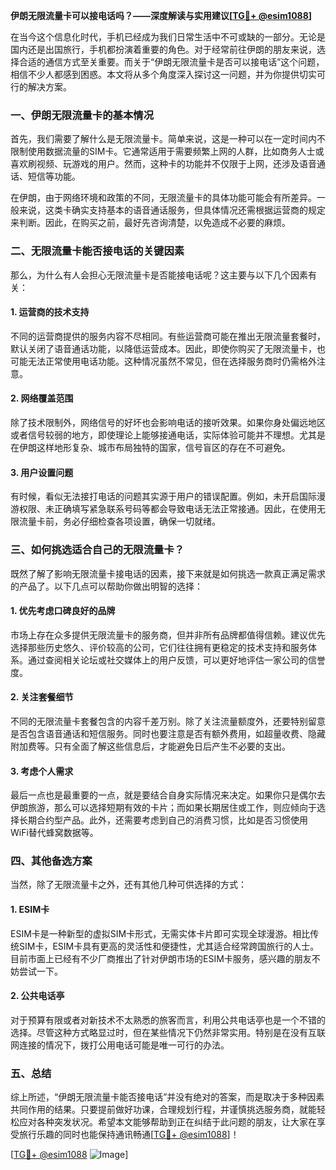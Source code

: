 **伊朗无限流量卡可以接电话吗？——深度解读与实用建议[[TG💪+ @esim1088](https://t.me/s/esim1088)]**

在当今这个信息化时代，手机已经成为我们日常生活中不可或缺的一部分。无论是国内还是出国旅行，手机都扮演着重要的角色。对于经常前往伊朗的朋友来说，选择合适的通信方式至关重要。而关于“伊朗无限流量卡是否可以接电话”这个问题，相信不少人都感到困惑。本文将从多个角度深入探讨这一问题，并为你提供切实可行的解决方案。

### 一、伊朗无限流量卡的基本情况

首先，我们需要了解什么是无限流量卡。简单来说，这是一种可以在一定时间内不限制使用数据流量的SIM卡。它通常适用于需要频繁上网的人群，比如商务人士或喜欢刷视频、玩游戏的用户。然而，这种卡的功能并不仅限于上网，还涉及语音通话、短信等功能。

在伊朗，由于网络环境和政策的不同，无限流量卡的具体功能可能会有所差异。一般来说，这类卡确实支持基本的语音通话服务，但具体情况还需根据运营商的规定来判断。因此，在购买之前，最好先咨询清楚，以免造成不必要的麻烦。

### 二、无限流量卡能否接电话的关键因素

那么，为什么有人会担心无限流量卡是否能接电话呢？这主要与以下几个因素有关：

#### 1. 运营商的技术支持

不同的运营商提供的服务内容不尽相同。有些运营商可能在推出无限流量套餐时，默认关闭了语音通话功能，以降低运营成本。因此，即使你购买了无限流量卡，也可能无法正常使用电话功能。这种情况虽然不常见，但在选择服务商时仍需格外注意。

#### 2. 网络覆盖范围

除了技术限制外，网络信号的好坏也会影响电话的接听效果。如果你身处偏远地区或者信号较弱的地方，即使理论上能够接通电话，实际体验可能并不理想。尤其是在伊朗这样地形复杂、城市布局独特的国家，信号盲区的存在不可避免。

#### 3. 用户设置问题

有时候，看似无法接打电话的问题其实源于用户的错误配置。例如，未开启国际漫游权限、未正确填写紧急联系号码等都会导致电话无法正常接通。因此，在使用无限流量卡前，务必仔细检查各项设置，确保一切就绪。

### 三、如何挑选适合自己的无限流量卡？

既然了解了影响无限流量卡接电话的因素，接下来就是如何挑选一款真正满足需求的产品了。以下几点可以帮助你做出明智的选择：

#### 1. 优先考虑口碑良好的品牌

市场上存在众多提供无限流量卡的服务商，但并非所有品牌都值得信赖。建议优先选择那些历史悠久、评价较高的公司，它们往往拥有更稳定的技术支持和服务体系。通过查阅相关论坛或社交媒体上的用户反馈，可以更好地评估一家公司的信誉度。

#### 2. 关注套餐细节

不同的无限流量卡套餐包含的内容千差万别。除了关注流量额度外，还要特别留意是否包含语音通话和短信服务。同时也要注意是否有额外费用，如超量收费、隐藏附加费等。只有全面了解这些信息后，才能避免日后产生不必要的支出。

#### 3. 考虑个人需求

最后一点也是最重要的一点，就是要结合自身实际情况来决定。如果你只是偶尔去伊朗旅游，那么可以选择短期有效的卡片；而如果长期居住或工作，则应倾向于选择长期合约型产品。此外，还需要考虑到自己的消费习惯，比如是否习惯使用WiFi替代蜂窝数据等。

### 四、其他备选方案

当然，除了无限流量卡之外，还有其他几种可供选择的方式：

#### 1. ESIM卡

ESIM卡是一种新型的虚拟SIM卡形式，无需实体卡片即可实现全球漫游。相比传统SIM卡，ESIM卡具有更高的灵活性和便捷性，尤其适合经常跨国旅行的人士。目前市面上已经有不少厂商推出了针对伊朗市场的ESIM卡服务，感兴趣的朋友不妨尝试一下。

#### 2. 公共电话亭

对于预算有限或者对新技术不太熟悉的旅客而言，利用公共电话亭也是一个不错的选择。尽管这种方式略显过时，但在某些情况下仍然非常实用。特别是在没有互联网连接的情况下，拨打公用电话可能是唯一可行的办法。

### 五、总结

综上所述，“伊朗无限流量卡能否接电话”并没有绝对的答案，而是取决于多种因素共同作用的结果。只要提前做好功课，合理规划行程，并谨慎挑选服务商，就能轻松应对各种突发状况。希望本文能够帮助到正在纠结于此问题的朋友，让大家在享受旅行乐趣的同时也能保持通讯畅通[[TG💪+ @esim1088](https://t.me/s/esim1088)]！

[[TG💪+ @esim1088](https://t.me/s/esim1088) ![Image](https://i.postimg.cc/4NQfJmqS/Snipaste-2025-05-13-00-14-12.png)]
